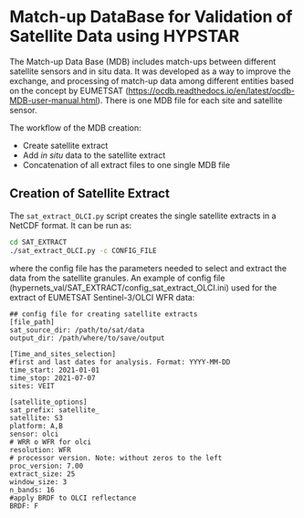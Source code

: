 # Match-up DataBase for Validation of Satellite Data using HYPSTAR

The Match-up Data Base (MDB) includes match-ups between different satellite sensors and in situ data. It was developed as a way to improve the exchange, and processing of match-up data among different entities based on the concept by EUMETSAT (https://ocdb.readthedocs.io/en/latest/ocdb-MDB-user-manual.html). There is one MDB file for each site and satellite sensor.

The workflow of the MDB creation:
- Create satellite extract
- Add _in situ_ data to the satellite extract
- Concatenation of all extract files to one single MDB file 

## Creation of Satellite Extract
The `sat_extract_OLCI.py` script creates the single satellite extracts in a NetCDF format. It can be run as:
```sh
cd SAT_EXTRACT
./sat_extract_OLCI.py -c CONFIG_FILE
```
where the config file has the parameters needed to select and extract the data from the satellite granules. An example of config file (hypernets_val/SAT_EXTRACT/config_sat_extract_OLCI.ini) used for the extract of EUMETSAT Sentinel-3/OLCI WFR data:
```
## config file for creating satellite extracts
[file_path]
sat_source_dir: /path/to/sat/data
output_dir: /path/where/to/save/output

[Time_and_sites_selection]
#first and last dates for analysis. Format: YYYY-MM-DD
time_start: 2021-01-01
time_stop: 2021-07-07
sites: VEIT

[satellite_options]
sat_prefix: satellite_
satellite: S3
platform: A,B
sensor: olci
# WRR o WFR for olci
resolution: WFR
# processor version. Note: without zeros to the left
proc_version: 7.00
extract_size: 25
window_size: 3
n_bands: 16
#apply BRDF to OLCI reflectance
BRDF: F
```

